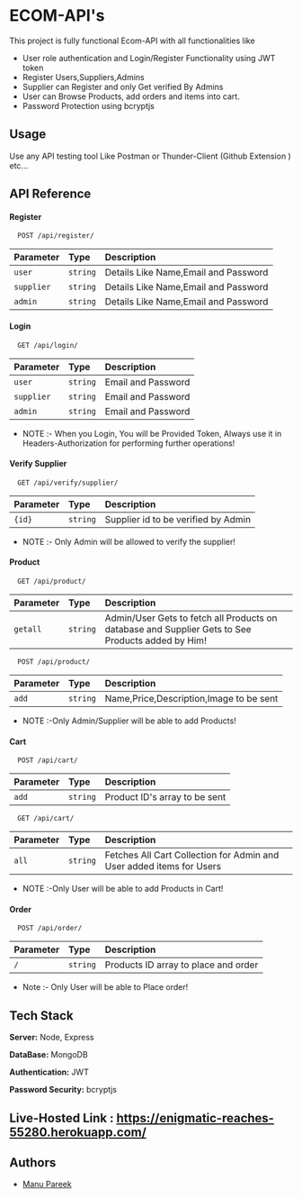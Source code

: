 
# ECOM-API's 

This project is fully functional Ecom-API with all functionalities like
- User role authentication and Login/Register Functionality using JWT token 
- Register Users,Suppliers,Admins
- Supplier can Register and only Get verified By Admins
- User can Browse Products, add orders and items into cart.
- Password Protection using bcryptjs


## Usage 
Use any API testing tool Like Postman or Thunder-Client (Github Extension ) etc...

## API Reference
#### Register

```http
  POST /api/register/
```

| Parameter | Type     | Description                |
| :-------- | :------- | :------------------------- |
| `user` | `string` |Details Like Name,Email and Password |
| `supplier` | `string` | Details Like Name,Email and Password |
| `admin` | `string` |Details Like Name,Email and Password |

#### Login
```http
  GET /api/login/
```

| Parameter | Type     | Description                |
| :-------- | :------- | :------------------------- |
| `user` | `string` |Email and Password |
| `supplier` | `string` |Email and Password |
| `admin` | `string` |Email and Password |

* NOTE :- When you Login, You will be Provided Token, Always use it in Headers-Authorization for performing further operations!

#### Verify Supplier
```http
  GET /api/verify/supplier/
```

| Parameter | Type     | Description                |
| :-------- | :------- | :------------------------- |
| `{id}` | `string` |Supplier id to be verified by Admin |

* NOTE :- Only Admin will be allowed to verify the supplier!

#### Product
```http
  GET /api/product/
```

| Parameter | Type     | Description                |
| :-------- | :------- | :------------------------- |
| `getall` | `string` | Admin/User Gets to fetch all Products on database and Supplier Gets to See Products added by Him! |

```http
  POST /api/product/
```

| Parameter | Type     | Description                |
| :-------- | :------- | :------------------------- |
| `add` | `string` | Name,Price,Description,Image to be sent|

* NOTE :-Only Admin/Supplier will be able to add Products!

#### Cart

```http
  POST /api/cart/
```

| Parameter | Type     | Description                |
| :-------- | :------- | :------------------------- |
| `add` | `string` | Product ID's array to be sent |

```http
  GET /api/cart/
```

| Parameter | Type     | Description                |
| :-------- | :------- | :------------------------- |
| `all` | `string` |Fetches All Cart Collection for Admin and User added items for Users |

* NOTE :-Only User will be able to add Products in Cart!

#### Order

```http
  POST /api/order/
```

| Parameter | Type     | Description                |
| :-------- | :------- | :------------------------- |
| `/` | `string` |Products ID array to place and order |
 * Note :- Only User will be able to Place order!

## Tech Stack

**Server:** Node, Express

**DataBase:** MongoDB

**Authentication:** JWT

**Password Security:** bcryptjs

## Live-Hosted Link : https://enigmatic-reaches-55280.herokuapp.com/
  
## Authors

- [Manu Pareek](https://github.com/manu-pareek)

  
